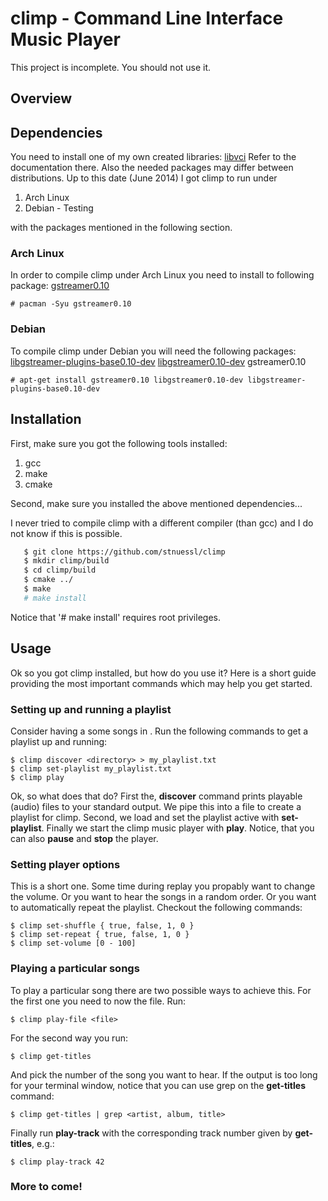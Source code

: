 # climp - Command Line Interface Music Player

This project is incomplete. You should not use it.

## Overview

## Dependencies

You need to install one of my own created libraries: [libvci](https://www.github.com/stnuessl/climp)
Refer to the documentation there.
Also the needed packages may differ between distributions.
Up to this date (June 2014) I got climp to run under
1. Arch Linux
2. Debian - Testing

with the packages mentioned in the following section.

### Arch Linux

In order to compile climp under Arch Linux you need to install to following
package:
    [gstreamer0.10](https://www.archlinux.org/packages/extra/x86_64/gstreamer0.10/)
    
    # pacman -Syu gstreamer0.10

### Debian

To compile climp under Debian you will need the following packages:
    [libgstreamer-plugins-base0.10-dev](https://packages.debian.org/de/sid/libgstreamer-plugins-base0.10-dev)
    [libgstreamer0.10-dev](https://packages.debian.org/de/jessie/libgstreamer0.10-dev)
    gstreamer0.10
    
    # apt-get install gstreamer0.10 libgstreamer0.10-dev libgstreamer-plugins-base0.10-dev

## Installation

First, make sure you got the following tools installed:
1. gcc
2. make
3. cmake

Second, make sure you installed the above mentioned dependencies...

I never tried to compile climp with a different compiler (than gcc) and I do not know
if this is possible.

```bash
   $ git clone https://github.com/stnuessl/climp
   $ mkdir climp/build
   $ cd climp/build
   $ cmake ../
   $ make
   # make install
```

Notice that '# make install' requires root privileges.

## Usage

Ok so you got climp installed, but how do you use it? 
Here is a short guide providing the most important commands
which may help you get started.

### Setting up and running a playlist

Consider having a some songs in <directory>.
Run the following commands to get a playlist up and running:

    $ climp discover <directory> > my_playlist.txt
    $ climp set-playlist my_playlist.txt
    $ climp play

Ok, so what does that do? First the, __discover__ command prints playable (audio) files
to your standard output. We pipe this into a file to create a playlist for climp.
Second, we load and set the playlist active with __set-playlist__. Finally we start the
climp music player with __play__.
Notice, that you can also __pause__ and __stop__ the player.

### Setting player options

This is a short one. Some time during replay you propably want to change
the volume. Or you want to hear the songs in a random order. Or you want to 
automatically repeat the playlist.
Checkout the following commands:

    $ climp set-shuffle { true, false, 1, 0 }
    $ climp set-repeat { true, false, 1, 0 }
    $ climp set-volume [0 - 100]

### Playing a particular songs

To play a particular song there are two possible ways to achieve this.
For the first one you need to now the file. Run:
    
    $ climp play-file <file>

For the second way you run:

    $ climp get-titles

And pick the number of the song you want to hear. If the output is too long for your
terminal window, notice that you can use grep on the __get-titles__ command:

    $ climp get-titles | grep <artist, album, title>
    
Finally run __play-track__ with the corresponding track number given by __get-titles__,
e.g.:

    $ climp play-track 42

### More to come!